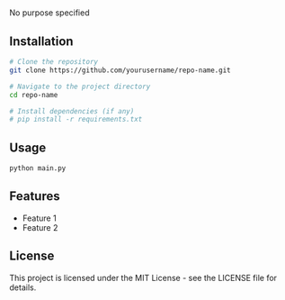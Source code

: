 # 

No purpose specified

## Installation

```bash
# Clone the repository
git clone https://github.com/yourusername/repo-name.git

# Navigate to the project directory
cd repo-name

# Install dependencies (if any)
# pip install -r requirements.txt
```

## Usage

```bash
python main.py
```

## Features

- Feature 1
- Feature 2

## License

This project is licensed under the MIT License - see the LICENSE file for details.
